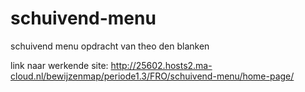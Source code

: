 # schuivend-menu
schuivend menu opdracht van theo den blanken

link naar werkende site: http://25602.hosts2.ma-cloud.nl/bewijzenmap/periode1.3/FRO/schuivend-menu/home-page/
